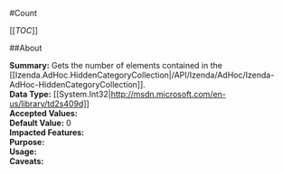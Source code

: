 #Count

[[_TOC_]]

##About

**Summary:** Gets the number of elements contained in the [[Izenda.AdHoc.HiddenCategoryCollection|/API/Izenda/AdHoc/Izenda-AdHoc-HiddenCategoryCollection]].  
**Data Type:** [[System.Int32|http://msdn.microsoft.com/en-us/library/td2s409d]]  
**Accepted Values:**   
**Default Value:** 0  
**Impacted Features:**   
**Purpose:**   
**Usage:**   
**Caveats:**   


